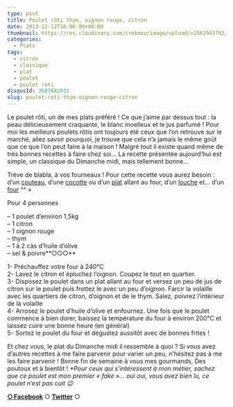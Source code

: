 ```yaml
---
type: post
title: Poulet rôti thym, oignon rouge, citron
date: 2013-12-12T16:06:00+00:00
thumbnail: https://res.cloudinary.com/crokmou/image/upload/v1501943792/101213_poulet_roti_thym_0001.jpg
categories: 
  - Plats
tags: 
  - citron
  - classique
  - plat
  - poulet
  - poulet roti
disqusId: 3587682931
slug: poulet-roti-thym-oignon-rouge-citron
---
```


Le poulet rôti, un de mes plats préféré ! Ce que j’aime par dessus tout : la peau délicieusement craquante, le blanc moelleux et le jus parfumé ! Pour moi les meilleurs poulets rôtis ont toujours été ceux que l’on retrouve sur le marché, allez savoir pourquoi, je trouve que cela n’a jamais le même goût que ce que l’on peut faire à la maison ! Malgré tout il existe quand même de très bonnes recettes à faire chez soi… La recette présentée aujourd’hui est simple, un classique du Dimanche midi, mais tellement bonne…

Trève de blabla, à vos fourneaux ! Pour cette recette vous aurez besoin : d’un [couteau](http://www.rueducommerce.fr/m/pl/malid:12468606), d’une [cocotte](http://www.rueducommerce.fr/m/pl/malid:90) ou d’un [plat](http://www.rueducommerce.fr/index/plat%20a%20rotir) allant au four, d’un [louche](http://www.rueducommerce.fr/m/pl/malid:48515365) et… d’un [four](http://www.rueducommerce.fr/m/pl/malid:9404136) ^^ »

Pour 4 personnes

– 1 poulet d’environ 1,5kg  
– 1 citron  
– 1 oignon rouge  
– thym  
– 1 à 2 càs d’huile d’olive  
– sel & poivre**○○○**

1- Préchauffez votre four à 240°C  
2- Lavez le citron et épluchez l’oignon. Coupez le tout en quartier.  
3- Disposez le poulet dans un plat allant au four et versez un peu de jus de citron sur le poulet puis frottez le avec un peu d’oignon. Farcir la volaille avec les quartiers de citron, d’oignon et de le thym. Salez, poivrez l’intérieur de la volaille  
4- Arrosez le poulet d’huile d’olive et enfournez. Une fois que le poulet commence à bien dorer, baissez la température du four à environ 200°C et laissez cuire une bonne heure (en général)  
5- Sortez le poulet du four et dégustez aussitôt avec de bonnes frites !

Et chez vous, le plat du Dimanche midi il ressemble à quoi ? Si vous avez d’autres recettes à me faire parvenir pour varier un peu, n’hésitez pas à me les faire parvenir ! Bonne fin de semaine à vous mes gourmands, Des poutoux et à bientôt ! _*Pour ceux qui s’intéressent à mon métier, sachez que ce poulet est mon premier « fake »… oui oui, vous avez bien lu, ce poulet n’est pas cuit 😉_

[**○<span style="font-size: xx-small; margin: 0px; outline: 0px; padding: 0px;"><span style="font-family: Arial, Helvetica, sans-serif; margin: 0px; outline: 0px; padding: 0px;"> </span></span>Facebook**](https://www.facebook.com/pages/CroKMou/148093255259077) ○ [**Twitter**](https://twitter.com/Crokmou) ○